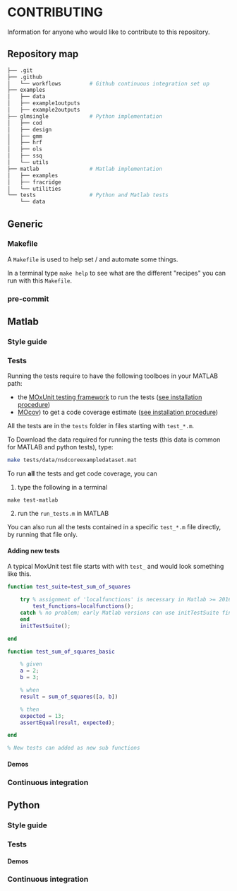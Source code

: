 # CONTRIBUTING

Information for anyone who would like to contribute to this repository.

## Repository map

```bash
├── .git
├── .github
│   └── workflows         # Github continuous integration set up
├── examples
│   ├── data
│   ├── example1outputs
│   ├── example2outputs
├── glmsingle             # Python implementation
│   ├── cod
│   ├── design
│   ├── gmm
│   ├── hrf
│   ├── ols
│   ├── ssq
│   └── utils
├── matlab                # Matlab implementation
│   ├── examples
│   ├── fracridge
│   └── utilities
└── tests                 # Python and Matlab tests
    └── data

```

## Generic

### Makefile

A `Makefile` is used to help set / and automate some things.

In a terminal type `make help` to see what are the different "recipes" you can
run with this `Makefile`.

### pre-commit

## Matlab

### Style guide

### Tests

Running the tests require to have the following toolboes in your MATLAB path:

- the [MOxUnit testing framework](https://github.com/MOxUnit/MOxUnit) to run the
  tests
  ([see installation procedure](https://github.com/MOxUnit/MOxUnit#installation))
- [MOcov](https://github.com/MOcov/MOcov)) to get a code coverage estimate
  ([see installation procedure](https://github.com/MOcov/MOcov#installation))

All the tests are in the `tests` folder in files starting with `test_*.m`.

To Download the data required for running the tests (this data is common for
MATLAB and python tests), type:

```bash
make tests/data/nsdcoreexampledataset.mat
```

To run **all** the tests and get code coverage, you can

1. type the following in a terminal

```
make test-matlab
```

2. run the `run_tests.m` in MATLAB

You can also run all the tests contained in a specific `test_*.m` file directly,
by running that file only.

#### Adding new tests

A typical MoxUnit test file starts with with `test_` and would look something
like this.

```matlab
function test_suite=test_sum_of_squares

    try % assignment of 'localfunctions' is necessary in Matlab >= 2016
        test_functions=localfunctions();
    catch % no problem; early Matlab versions can use initTestSuite fine
    end
    initTestSuite();

end

function test_sum_of_squares_basic

    % given
    a = 2;
    b = 3;

    % when
    result = sum_of_squares([a, b])

    % then
    expected = 13;
    assertEqual(result, expected);

end

% New tests can added as new sub functions

```

#### Demos

### Continuous integration

## Python

### Style guide

### Tests

#### Demos

### Continuous integration
